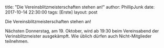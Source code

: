 title: "Die Vereinsblitzmeisterschaften stehen an!"
author: PhillipJunk
date: 2017-10-14 22:30:00
tags: [Erste]
layout: post

Die Vereinsblitzmeisterschaften stehen an!
<!-- continue -->
Nächsten Donnerstag, am 19. Oktober, wird ab 19:30 beim Vereinsabend der Verinsblitzmeister ausgekämpft. Wie üblich dürfen auch Nicht-Mitglieder teilnehmen.

